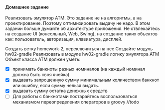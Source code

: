 #### Домашнее задание

Реализовать эмулятор АТМ.
Это задание не на алгоритмы, а на проектирование. Поэтому оптимизировать выдачу не надо. В этом задании больше думайте об архитектуре приложения.
Не отвлекайтесь на создание UI (консольный, Web, Swing), на создание таких объектов как: пользователь, авторизация, клавиатура, дисплей.

Создать ветку homework-2, переключиться на нее
Создайте модуль hw02-gradle
Реализовать в модуле hw02-gradle логику эмулятора ATM
Объект класса АТМ должен уметь:
- [x] принимать банкноты разных номиналов (на каждый номинал должна быть своя ячейка)
- [x] выдавать запрошенную сумму минимальным количеством банкнот или ошибку, если сумму нельзя выдать.
- [x] выдавать сумму остатка денежных средств
- [ ] Для работы с банкнотами постарайтесь воспользоваться механизмом переопределения операторов в groovy //todo
